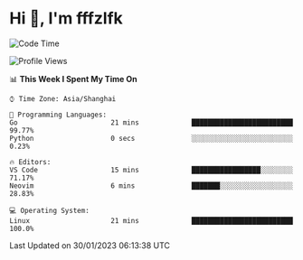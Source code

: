 # Hi 👋, I'm fffzlfk

<!--START_SECTION:waka-->
![Code Time](http://img.shields.io/badge/Code%20Time-40%20hrs%209%20mins-blue)

![Profile Views](http://img.shields.io/badge/Profile%20Views-1-blue)

📊 **This Week I Spent My Time On** 

```text
⌚︎ Time Zone: Asia/Shanghai

💬 Programming Languages: 
Go                       21 mins             █████████████████████████   99.77% 
Python                   0 secs              ░░░░░░░░░░░░░░░░░░░░░░░░░   0.23%

🔥 Editors: 
VS Code                  15 mins             █████████████████░░░░░░░░   71.17% 
Neovim                   6 mins              ███████░░░░░░░░░░░░░░░░░░   28.83%

💻 Operating System: 
Linux                    21 mins             █████████████████████████   100.0%

```


 Last Updated on 30/01/2023 06:13:38 UTC
<!--END_SECTION:waka-->
